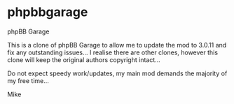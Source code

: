 phpbbgarage
===========

phpBB Garage

This is a clone of phpBB Garage to allow me to update the mod to 3.0.11 and fix any outstanding issues...
I realise there are other clones, however this clone will keep the original authors copyright intact...

Do not expect speedy work/updates, my main mod demands the majority of my free time...

Mike
